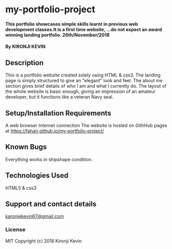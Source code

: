 # my-portfolio-project
#### This portfolio showcases simple skills learnt in previous web development classes.It is a first time website, ...do not expect an award winning landing portfolio. 26th/November/2018
#### By KIRONJI KEVIN
## Description
This is a portfolio website created solely using HTML & css3. The landing page is simply structured to give an "elegant" look and feel. The about me section gives brief details of who I am and what I currently do. The layout of the whole website is basic enough, giving an impression of an amateur developer, but it functions like a veteran Navy seal.
## Setup/Installation Requirements
A web browser
Internet connection
The website is hosted on GithHub pages at https://fahari.github.io/my-portfolio-project/
## Known Bugs
Everything works in shipshape condition.
## Technologies Used
HTML5 & css3
## Support and contact details
karonjekevin67@gmail.com
### License
MIT
Copyright (c) 2018 Kironji Kevin
